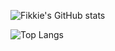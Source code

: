 ![Fikkie's GitHub stats](https://github-readme-stats.vercel.app/api?username=Fikkie007&show_icons=true&theme=dark)


![Top Langs](https://github-readme-stats.vercel.app/api/top-langs/?username=Fikkie007&layout=compact)
